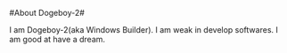 #About Dogeboy-2#

I am Dogeboy-2(aka Windows Builder).
I am weak in develop softwares.
I am good at have a dream.
